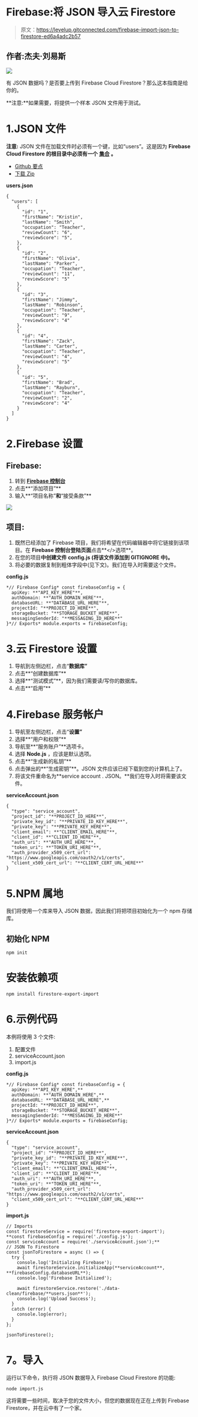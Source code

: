# Firebase:将 JSON 导入云 Firestore

> 原文：<https://levelup.gitconnected.com/firebase-import-json-to-firestore-ed6a4adc2b57>

## 作者:杰夫·刘易斯

![](img/bee3b4a2a93172d3a504db6008634e38.png)

有 JSON 数据吗？是否要上传到 Firebase Cloud Firestore？那么这本指南是给你的。

**注意:**如果需要，将提供一个样本 JSON 文件用于测试。

# 1.JSON 文件

**注意:** JSON 文件在加载文件时必须有一个键，比如“users”。这是因为 **Firebase Cloud Firestore 的根目录中必须有一个** [**集合**](https://firebase.google.com/docs/firestore/data-model#collections) **。**

*   [Github 要点](https://gist.github.com/jefelewis/912f7e7891ef86d5e686bb1109838bae)
*   [下载 Zip](https://gist.github.com/jefelewis/912f7e7891ef86d5e686bb1109838bae/archive/c549bda356b7f06b6f03ed70b003114e51da812d.zip)

**users.json**

```
{
  "users": [
    {
      "id": "1",
      "firstName": "Kristin",
      "lastName": "Smith",
      "occupation": "Teacher",
      "reviewCount": "6",
      "reviewScore": "5",
    },
    {
      "id": "2",
      "firstName": "Olivia",
      "lastName": "Parker",
      "occupation": "Teacher",
      "reviewCount": "11",
      "reviewScore": "5"
    },
    {
      "id": "3",
      "firstName": "Jimmy",
      "lastName": "Robinson",
      "occupation": "Teacher",
      "reviewCount": "9",
      "reviewScore": "4"
    },
    {
      "id": "4",
      "firstName": "Zack",
      "lastName": "Carter",
      "occupation": "Teacher",
      "reviewCount": "4",
      "reviewScore": "5"
    },
    {
      "id": "5",
      "firstName": "Brad",
      "lastName": "Rayburn",
      "occupation": "Teacher",
      "reviewCount": "2",
      "reviewScore": "4"
    }
  ]
}
```

# 2.Firebase 设置

## Firebase:

1.  转到 [**Firebase 控制台**](https://console.firebase.google.com/u/2/)
2.  点击**“添加项目”**
3.  输入**“项目名称”**和**“接受条款”**

![](img/7f0a59b996beb1750d6fc0ead925cfe6.png)

## 项目:

1.  既然已经添加了 Firebase 项目，我们将希望在代码编辑器中将它链接到该项目。在 **Firebase 控制台登陆页面**点击**</>选项**。
2.  在您的项目**中创建文件 **config.js** (将该文件添加到 GITIGNORE 中)。**
3.  将必要的数据复制到粗体字段中(见下文)。我们在导入时需要这个文件。

**config.js**

```
*// Firebase Config* const firebaseConfig = {
  apiKey: **"API_KEY_HERE"**,
  authDomain: **"AUTH_DOMAIN_HERE"**,
  databaseURL: **"DATABASE_URL_HERE"**,
  projectId: "**PROJECT_ID_HERE**",
  storageBucket: "**STORAGE_BUCKET_HERE**",
  messagingSenderId: "**MESSAGING_ID_HERE**"
}*// Exports* module.exports = firebaseConfig;
```

# 3.云 Firestore 设置

1.  导航到左侧边栏，点击“**数据库”**
2.  点击**“创建数据库”**
3.  选择**“测试模式”**，因为我们需要读/写你的数据库。
4.  点击**“启用”**

# 4.Firebase 服务帐户

1.  导航至左侧边栏，点击“**设置”**
2.  选择**“用户和权限”**
3.  导航至**“服务账户”**选项卡。
4.  选择 **Node.js** ，应该是默认选项。
5.  点击**“生成新的私钥”**
6.  点击弹出的**“生成密钥”**。JSON 文件应该已经下载到您的计算机上了。
7.  将该文件重命名为**service account . JSON。**我们在导入时将需要该文件。

**serviceAccount.json**

```
{
  "type": "service_account",
  "project_id": "**PROJECT_ID_HERE**",
  "private_key_id": "**PRIVATE_ID_KEY_HERE**",
  "private_key": "**PRIVATE_KEY_HERE**",
  "client_email": **"CLIENT_EMAIL_HERE"**,
  "client_id": **"CLIENT_ID_HERE"**,
  "auth_uri": **"AUTH_URI_HERE"**,
  "token_uri": **"TOKEN_URI_HERE"**,
  "auth_provider_x509_cert_url": "https://www.googleapis.com/oauth2/v1/certs",
  "client_x509_cert_url": "**CLIENT_CERT_URL_HERE**"
}
```

# 5.NPM 属地

我们将使用一个库来导入 JSON 数据，因此我们将把项目初始化为一个 npm 存储库。

## **初始化 NPM**

```
npm init
```

# 安装依赖项

```
npm install firestore-export-import
```

# 6.示例代码

本例将使用 3 个文件:

1.  配置文件
2.  serviceAccount.json
3.  import.js

**config.js**

```
*// Firebase Config* const firebaseConfig = {
  apiKey: **"API_KEY_HERE",**
  authDomain: **"AUTH_DOMAIN_HERE",**
  databaseURL: **"DATABASE_URL_HERE",**
  projectId: "**PROJECT_ID_HERE**",
  storageBucket: "**STORAGE_BUCKET_HERE**",
  messagingSenderId: "**MESSAGING_ID_HERE**"
}*// Exports* module.exports = firebaseConfig;
```

**serviceAccount.json**

```
{
  "type": "service_account",
  "project_id": "**PROJECT_ID_HERE**",
  "private_key_id": "**PRIVATE_ID_KEY_HERE**",
  "private_key": "**PRIVATE_KEY_HERE**",
  "client_email": **"CLIENT_EMAIL_HERE"**,
  "client_id": **"CLIENT_ID_HERE"**,
  "auth_uri": **"AUTH_URI_HERE"**,
  "token_uri": **"TOKEN_URI_HERE"**,
  "auth_provider_x509_cert_url": "https://www.googleapis.com/oauth2/v1/certs",
  "client_x509_cert_url": "**CLIENT_CERT_URL_HERE**"
}
```

**import.js**

```
// Imports
const firestoreService = require('firestore-export-import');
**const firebaseConfig = require('./config.js');
const serviceAccount = require('./serviceAccount.json');** 
// JSON To Firestore
const jsonToFirestore = async () => {
  try {
    console.log('Initialzing Firebase');
    await firestoreService.initializeApp(**serviceAccount**, **firebaseConfig.databaseURL**);
    console.log('Firebase Initialized');

    await firestoreService.restore('./data-clean/firebase/**users.json**');
    console.log('Upload Success');
  }
  catch (error) {
    console.log(error);
  }
};

jsonToFirestore();
```

# **7。导入**

运行以下命令，执行将 JSON 数据导入 Firebase Cloud Firestore 的功能:

```
node import.js
```

这将需要一些时间，取决于您的文件大小，但您的数据现在正在上传到 Firebase Firestore，并在云中有了一个家。
